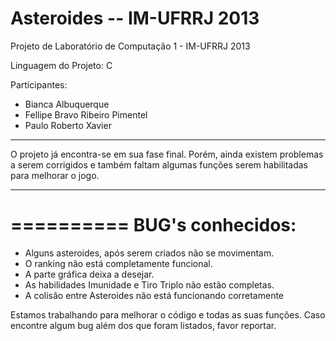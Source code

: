 Asteroides -- IM-UFRRJ 2013
==========

Projeto de Laboratório de Computação 1 - IM-UFRRJ 2013

Linguagem do Projeto: C

Participantes:
   - Bianca Albuquerque
   - Fellipe Bravo Ribeiro Pimentel
   - Paulo Roberto Xavier

-------------------------------------------------------------

 O projeto já encontra-se em sua fase final.
Porém, ainda existem problemas a serem corrigidos e também faltam
algumas funções serem habilitadas para melhorar o jogo.

-------------------------------------------------------------

==========
BUG's conhecidos:
==========
 - Alguns asteroides, após serem criados não se movimentam.
 - O ranking não está completamente funcional.
 - A parte gráfica deixa a desejar.
 - As habilidades Imunidade e Tiro Triplo não estão completas.
 - A colisão entre Asteroides não está funcionando corretamente


Estamos trabalhando para melhorar o código e todas as suas funções.
Caso encontre algum bug além dos que foram listados, favor reportar.
